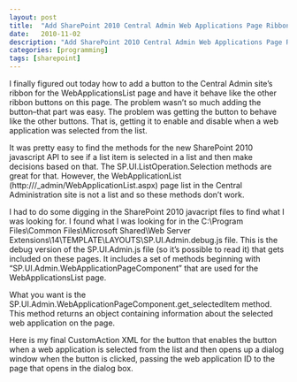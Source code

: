 ```yaml
---
layout: post
title:  "Add SharePoint 2010 Central Admin Web Applications Page Ribbon Button"
date:   2010-11-02
description: "Add SharePoint 2010 Central Admin Web Applications Page Ribbon Button"
categories: [programming]
tags: [sharepoint]
---
```

I finally figured out today how to add a button to the Central Admin site’s ribbon for the WebApplicationsList page and have it behave like the other ribbon buttons on this page. The problem wasn’t so much adding the button–that part was easy. The problem was getting the button to behave like the other buttons. That is, getting it to enable and disable when a web application was selected from the list.

It was pretty easy to find the methods for the new SharePoint 2010 javascript API to see if a list item is selected in a list and then make decisions based on that. The SP.UI.ListOperation.Selection methods are great for that. However, the WebApplicationList (http:///_admin/WebApplicationList.aspx) page list in the Central Administration site is not a list and so these methods don’t work.

I had to do some digging in the SharePoint 2010 javacript files to find what I was looking for. I found what I was looking for in the C:\Program Files\Common Files\Microsoft Shared\Web Server Extensions\14\TEMPLATE\LAYOUTS\SP.UI.Admin.debug.js file. This is the debug version of the SP.UI.Admin.js file (so it’s possible to read it) that gets included on these pages. It includes a set of methods beginning with “SP.UI.Admin.WebApplicationPageComponent” that are used for the WebApplicationsList page.

What you want is the SP.UI.Admin.WebApplicationPageComponent.get_selectedItem method. This method returns an object containing information about the selected web application on the page.

Here is my final CustomAction XML for the button that enables the button when a web application is selected from the list and then opens up a dialog window when the button is clicked, passing the web application ID to the page that opens in the dialog box.
